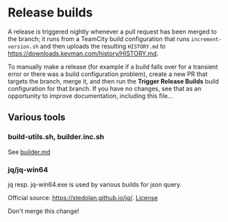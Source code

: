 # Release builds

A release is triggered nightly whenever a pull request has been merged to the branch; it
runs from a TeamCity build configuration that runs `increment-version.sh` and then uploads
the resulting `HISTORY.md` to <https://downloads.keyman.com/history/HISTORY.md>.

To manually make a release (for example if a build falls over for a transient error or
there was a build configuration problem), create a new PR that targets the branch,
merge it, and then run the **Trigger Release Builds** build configuration for that
branch. If you have no changes, see that as an opportunity to improve documentation,
including this file...

## Various tools

### build-utils.sh, builder.inc.sh

See [builder.md](../../docs/builder.md)

### jq/jq-win64

jq resp. jq-win64.exe is used by various builds for json query.

Official source: <https://stedolan.github.io/jq/>.
[License](jq-license.txt)

Don't merge this change!
